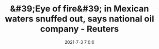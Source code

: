 ---
"title": "&amp;#39;Eye of fire&amp;#39; in Mexican waters snuffed out, says national oil company - Reuters"
"date": "2021-7-3 7:0:0"
"feed_name": "GOOGLENEWSINDUSTRIAL"
"feed_website": "https://news.google.com/search?q=industrial%2Bincident&hl=en-US&gl=US&ceid=US:en"
"feed_rss": "https://news.google.com/rss/search?q=industrial%2Bincident&hl=en-US&gl=US&ceid=US:en"
"link": "https://www.reuters.com/business/energy/fire-offshore-pemex-platform-gulf-mexico-under-control-2021-07-02/"
"file": "_posts/2021-1-1-49364470ca30d359a3c4aee8e62bc380db92a397.md"
"accident": "1"
"drilling": "1"
---